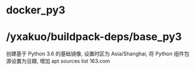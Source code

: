 # docker_py3
# /yxakuo/buildpack-deps/base_py3

创建基于 Python 3.6 的基础镜像, 设置时区为 Asia/Shanghai,
将 Python 组件包源设置为豆瓣, 增加 apt sources list 163.com